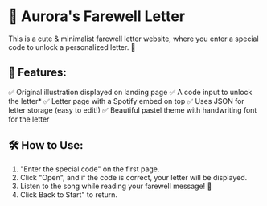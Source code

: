 # 💌 Aurora's Farewell Letter

This is a cute & minimalist farewell letter website, where you enter a special code to unlock a personalized letter. 🎀

## 📌 Features:
✅ Original illustration displayed on landing page
✅ A code input to unlock the letter* 
✅ Letter page with a Spotify embed on top
✅ Uses JSON for letter storage (easy to edit!)
✅ Beautiful pastel theme with handwriting font for the letter

## 🛠️ How to Use:
1. "Enter the special code" on the first page.
2. Click "Open", and if the code is correct, your letter will be displayed.
3. Listen to the song while reading your farewell message! 💖
4. Click Back to Start" to return.
